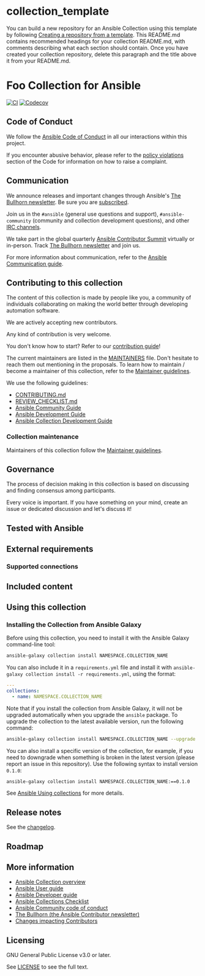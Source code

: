 # collection_template
You can build a new repository for an Ansible Collection using this template by following [Creating a repository from a template](https://help.github.com/en/github/creating-cloning-and-archiving-repositories/creating-a-repository-from-a-template). This README.md contains recommended headings for your collection README.md, with comments describing what each section should contain. Once you have created your collection repository, delete this paragraph and the title above it from your README.md.

# Foo Collection for Ansible
<!-- Add CI and code coverage badges here. Samples included below. -->
[![CI](https://github.com/ansible-collections/REPONAMEHERE/workflows/CI/badge.svg?event=push)](https://github.com/ansible-collections/REPONAMEHERE/actions) [![Codecov](https://img.shields.io/codecov/c/github/ansible-collections/REPONAMEHERE)](https://codecov.io/gh/ansible-collections/REPONAMEHERE)

<!-- Describe the collection and why a user would want to use it. What does the collection do? -->

## Code of Conduct

We follow the [Ansible Code of Conduct](https://docs.ansible.com/ansible/devel/community/code_of_conduct.html) in all our interactions within this project.

If you encounter abusive behavior, please refer to the [policy violations](https://docs.ansible.com/ansible/devel/community/code_of_conduct.html#policy-violations) section of the Code for information on how to raise a complaint.

## Communication

<!--List available communication channels. In addition to channels specific to your collection, we also recommend to use the following ones.-->

We announce releases and important changes through Ansible's [The Bullhorn newsletter](https://github.com/ansible/community/wiki/News#the-bullhorn). Be sure you are [subscribed](https://eepurl.com/gZmiEP).

Join us in the `#ansible` (general use questions and support), `#ansible-community` (community and collection development questions), and other [IRC channels](https://docs.ansible.com/ansible/devel/community/communication.html#irc-channels).

We take part in the global quarterly [Ansible Contributor Summit](https://github.com/ansible/community/wiki/Contributor-Summit) virtually or in-person. Track [The Bullhorn newsletter](https://eepurl.com/gZmiEP) and join us.

For more information about communication, refer to the [Ansible Communication guide](https://docs.ansible.com/ansible/devel/community/communication.html).

## Contributing to this collection

<!--Describe how the community can contribute to your collection. At a minimum, fill up and include the CONTRIBUTING.md file containing how and where users can create issues to report problems or request features for this collection. List contribution requirements, including preferred workflows and necessary testing, so you can benefit from community PRs. If you are following general Ansible contributor guidelines, you can link to - [Ansible Community Guide](https://docs.ansible.com/ansible/devel/community/index.html). List the current maintainers (contributors with write or higher access to the repository). The following can be included:-->

The content of this collection is made by people like you, a community of individuals collaborating on making the world better through developing automation software.

We are actively accepting new contributors.

Any kind of contribution is very welcome.

You don't know how to start? Refer to our [contribution guide](CONTRIBUTING.md)!

The current maintainers are listed in the [MAINTAINERS](MAINTAINERS) file. Don't hesitate to reach them out mentioning in the proposals. To learn how to maintain / become a maintainer of this collection, refer to the [Maintainer guidelines](https://github.com/ansible/community-docs/blob/main/maintaining.rst).

We use the following guidelines:

* [CONTRIBUTING.md](CONTRIBUTING.md)
* [REVIEW_CHECKLIST.md](REVIEW_CHECKLIST.md)
* [Ansible Community Guide](https://docs.ansible.com/ansible/latest/community/index.html)
* [Ansible Development Guide](https://docs.ansible.com/ansible/devel/dev_guide/index.html)
* [Ansible Collection Development Guide](https://docs.ansible.com/ansible/devel/dev_guide/developing_collections.html#contributing-to-collections)

### Collection maintenance

Maintainers of this collection follow the [Maintainer guidelines](MAINTAINING.md).

## Governance

<!--Describe how the collection is governed. Here can be the following text:-->

The process of decision making in this collection is based on discussing and finding consensus among participants.

Every voice is important. If you have something on your mind, create an issue or dedicated discussion and let's discuss it!

## Tested with Ansible

<!-- List the versions of Ansible the collection has been tested with. Must match what is in galaxy.yml. -->

## External requirements

<!-- List any external resources the collection depends on, for example minimum versions of an OS, libraries, or utilities. Do not list other Ansible collections here. -->

### Supported connections
<!-- Optional. If your collection supports only specific connection types (such as HTTPAPI, netconf, or others), list them here. -->

## Included content

<!-- Galaxy will eventually list the module docs within the UI, but until that is ready, you may need to either describe your plugins etc here, or point to an external docsite to cover that information. -->

## Using this collection

<!--Include some quick examples that cover the most common use cases for your collection content. It can include the following examples of installation and upgrade (change NAMESPACE.COLLECTION_NAME correspondingly):-->

### Installing the Collection from Ansible Galaxy

Before using this collection, you need to install it with the Ansible Galaxy command-line tool:
```bash
ansible-galaxy collection install NAMESPACE.COLLECTION_NAME
```

You can also include it in a `requirements.yml` file and install it with `ansible-galaxy collection install -r requirements.yml`, using the format:
```yaml
---
collections:
  - name: NAMESPACE.COLLECTION_NAME
```

Note that if you install the collection from Ansible Galaxy, it will not be upgraded automatically when you upgrade the `ansible` package. To upgrade the collection to the latest available version, run the following command:
```bash
ansible-galaxy collection install NAMESPACE.COLLECTION_NAME --upgrade
```

You can also install a specific version of the collection, for example, if you need to downgrade when something is broken in the latest version (please report an issue in this repository). Use the following syntax to install version `0.1.0`:

```bash
ansible-galaxy collection install NAMESPACE.COLLECTION_NAME:==0.1.0
```

See [Ansible Using collections](https://docs.ansible.com/ansible/devel/user_guide/collections_using.html) for more details.

## Release notes

See the [changelog](https://github.com/ansible-collections/REPONAMEHERE/tree/main/CHANGELOG.rst).

## Roadmap

<!-- Optional. Include the roadmap for this collection, and the proposed release/versioning strategy so users can anticipate the upgrade/update cycle. -->

## More information

<!-- List out where the user can find additional information, such as working group meeting times, slack/IRC channels, or documentation for the product this collection automates. At a minimum, link to: -->

- [Ansible Collection overview](https://github.com/ansible-collections/overview)
- [Ansible User guide](https://docs.ansible.com/ansible/devel/user_guide/index.html)
- [Ansible Developer guide](https://docs.ansible.com/ansible/devel/dev_guide/index.html)
- [Ansible Collections Checklist](https://github.com/ansible-collections/overview/blob/master/collection_requirements.rst)
- [Ansible Community code of conduct](https://docs.ansible.com/ansible/devel/community/code_of_conduct.html)
- [The Bullhorn (the Ansible Contributor newsletter)](https://us19.campaign-archive.com/home/?u=56d874e027110e35dea0e03c1&id=d6635f5420)
- [Changes impacting Contributors](https://github.com/ansible-collections/overview/issues/45)

## Licensing

<!-- Include the appropriate license information here and a pointer to the full licensing details. If the collection contains modules migrated from the ansible/ansible repo, you must use the same license that existed in the ansible/ansible repo. See the GNU license example below. -->

GNU General Public License v3.0 or later.

See [LICENSE](https://www.gnu.org/licenses/gpl-3.0.txt) to see the full text.
